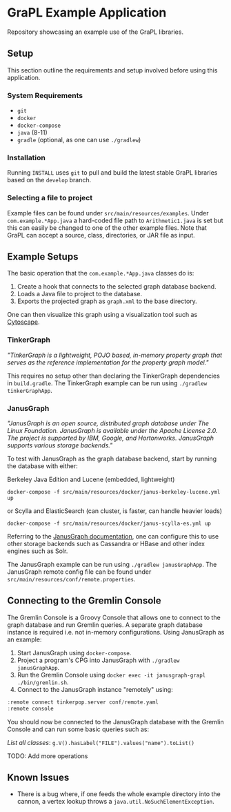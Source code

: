 # GraPL Example Application

Repository showcasing an example use of the GraPL libraries.

## Setup

This section outline the requirements and setup involved before using this application.

### System Requirements

* `git`
* `docker`
* `docker-compose`
* `java` (8-11)
* `gradle` (optional, as one can use `./gradlew`)

### Installation

Running `INSTALL` uses `git` to pull and build the latest stable GraPL libraries based on the `develop` branch.

### Selecting a file to project

Example files can be found under `src/main/resources/examples`. Under `com.example.*App.java` a hard-coded file path to 
`Arithmetic1.java` is set but this can easily be changed to one of the other example files. Note that GraPL can accept
a source, class, directories, or JAR file as input.

## Example Setups

The basic operation that the `com.example.*App.java` classes do is:

1) Create a hook that connects to the selected graph database backend.
2) Loads a Java file to project to the database.
3) Exports the projected graph as `graph.xml` to the base directory.

One can then visualize this graph using a visualization tool such as [Cytoscape](https://cytoscape.org/).

### TinkerGraph

_"TinkerGraph is a lightweight, POJO based, in-memory property graph that serves as the reference implementation for the 
property graph model."_ 

This requires no setup other than declaring the TinkerGraph dependencies in `build.gradle`. The 
TinkerGraph example can be run using `./gradlew tinkerGraphApp`.

### JanusGraph

_"JanusGraph is an open source, distributed graph database under The Linux Foundation. JanusGraph is available under the
Apache License 2.0. The project is supported by IBM, Google, and Hortonworks. JanusGraph supports various storage 
backends."_

To test with JanusGraph as the graph database backend, start by running the database with either:

Berkeley Java Edition and Lucene (embedded, lightweight)
```
docker-compose -f src/main/resources/docker/janus-berkeley-lucene.yml up
```
or Scylla and ElasticSearch (can cluster, is faster, can handle heavier loads)
```
docker-compose -f src/main/resources/docker/janus-scylla-es.yml up
```

Referring to the [JanusGraph documentation](https://docs.janusgraph.org/), one can configure this to use other storage 
backends such as Cassandra or HBase and other index engines such as Solr.

The JanusGraph example can be run using `./gradlew janusGraphApp`. The JanusGraph remote config file can be found under 
`src/main/resources/conf/remote.properties`.

## Connecting to the Gremlin Console

The Gremlin Console is a Groovy Console that allows one to connect to the graph database and run Gremlin queries. A 
separate graph database instance is required i.e. not in-memory configurations. Using JanusGraph as an example:

1) Start JanusGraph using `docker-compose`.
2) Project a program's CPG into JanusGraph with `./gradlew janusGraphApp`.
3) Run the Gremlin Console using `docker exec -it janusgraph-grapl ./bin/gremlin.sh`.
4) Connect to the JanusGraph instance "remotely" using:
```groovy
:remote connect tinkerpop.server conf/remote.yaml
:remote console
```

You should now be connected to the JanusGraph database with the Gremlin Console and can run some basic queries such as:

*List all classes*: `g.V().hasLabel("FILE").values("name").toList()`

TODO: Add more operations

## Known Issues

* There is a bug where, if one feeds the whole example directory into the cannon, a vertex lookup throws a
`java.util.NoSuchElementException`.